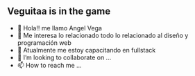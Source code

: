 ## Veguitaa is in the game

- 👋 Hola!! me llamo Angel Vega
- 👀 Me interesa lo relacionado todo lo relacionado al diseño y programación web
- 🌱 Atualmente me estoy capacitando en fullstack
- 💞️ I’m looking to collaborate on ...
- 📫 How to reach me ...

<!---
Veguitaa/Veguitaa is a ✨ special ✨ repository because its `README.md` (this file) appears on your GitHub profile.
You can click the Preview link to take a look at your changes.
--->
